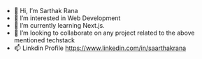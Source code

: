 - 👋 Hi, I’m Sarthak Rana
- 👀 I’m interested in Web Development
- 🌱 I’m currently learning Next.js.
- 💞️ I’m looking to collaborate on any project related to the above mentioned techstack
- 📫 Linkdin Profile https://www.linkedin.com/in/saarthakrana

<!---
sara6772/sara6772 is a ✨ special ✨ repository because its `README.md` (this file) appears on your GitHub profile.
You can click the Preview link to take a look at your changes.
--->
